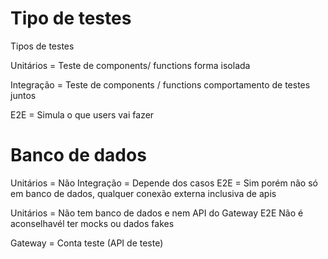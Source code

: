 
# Tipo de testes

Tipos de testes 

Unitários = Teste de components/ functions forma isolada

Integração  = Teste de components / functions comportamento de testes juntos

E2E = Simula o que users vai fazer

# Banco de dados

Unitários = Não
Integração = Depende dos casos
E2E = Sim porém não só em banco de dados, qualquer conexão externa inclusiva de apis

Unitários = Não tem banco de dados e nem API do Gateway
E2E Não é aconselhavél ter mocks ou dados fakes


Gateway = Conta teste (API de teste)
